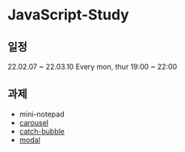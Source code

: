# JavaScript-Study

## 일정
22.02.07 ~ 22.03.10 Every mon, thur 19:00 ~ 22:00 

## 과제

* mini-notepad
* [carousel](https://uni-meang.github.io/JavaScript-Study/carousel/)
* [catch-bubble](https://uni-meang.github.io/JavaScript-Study/catch-bubble/) 
* [modal](https://uni-meang.github.io/JavaScript-Study/modal/)
